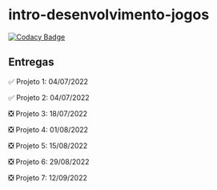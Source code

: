 # intro-desenvolvimento-jogos

[![Codacy Badge](https://api.codacy.com/project/badge/Grade/d8e468c6a7974ce68f5c771481c124b8)](https://app.codacy.com/gh/alexandrebarbaruiva/banca-pirata?utm_source=github.com&utm_medium=referral&utm_content=alexandrebarbaruiva/banca-pirata&utm_campaign=Badge_Grade_Settings)

## Entregas

✅ Projeto 1: 04/07/2022

✅ Projeto 2: 04/07/2022

❎ Projeto 3: 18/07/2022

❎ Projeto 4: 01/08/2022

❎ Projeto 5: 15/08/2022

❎ Projeto 6: 29/08/2022

❎ Projeto 7: 12/09/2022
